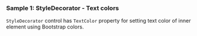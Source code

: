### Sample 1: StyleDecorator - Text colors

`StyleDecorator` control has `TextColor` property for setting text color of inner element using Bootstrap colors.